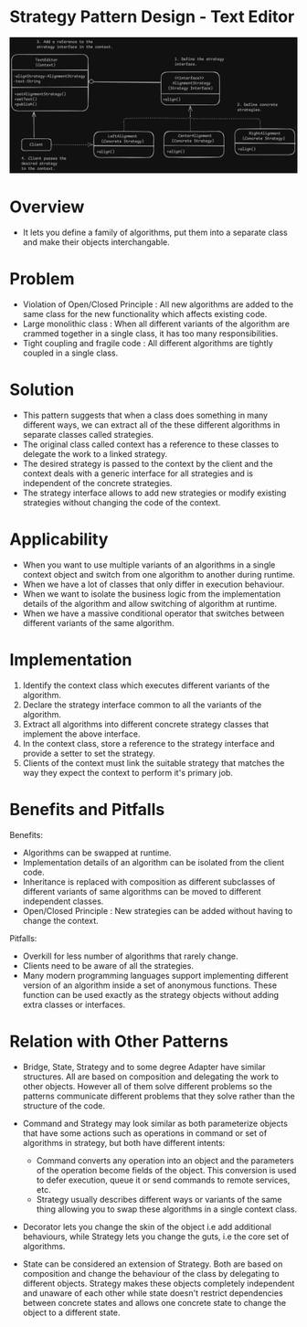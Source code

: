# Strategy Pattern Design - Text Editor
![Strategy Pattern](Strategy.png)

# Overview
- It lets you define a family of algorithms, put them into a separate class and make their objects interchangable.

# Problem
- Violation of Open/Closed Principle : All new algorithms are added to the same class for the new functionality which affects existing code.
- Large monolithic class : When all different variants of the algorithm are crammed together in a single class, it has too many responsibilities.
- Tight coupling and fragile code : All different algorithms are tightly coupled in a single class.

# Solution
- This pattern suggests that when a class does something in many different ways, we can extract all of the these different algorithms in separate classes called strategies.
- The original class called context has a reference to these classes to delegate the work to a linked strategy.
- The desired strategy is passed to the context by the client and the context deals with a generic interface for all strategies and is independent of the concrete strategies.
- The strategy interface allows to add new strategies or modify existing strategies without changing the code of the context.

# Applicability
- When you want to use multiple variants of an algorithms in a single context object and switch from one algorithm to another during runtime.
- When we have a lot of classes that only differ in execution behaviour.
- When we want to isolate the business logic from the implementation details of the algorithm and allow switching of algorithm at runtime.
- When we have a massive conditional operator that switches between different variants of the same algorithm.

# Implementation
1. Identify the context class which executes different variants of the algorithm.
2. Declare the strategy interface common to all the variants of the algorithm.
3. Extract all algorithms into different concrete strategy classes that implement the above interface.
4. In the context class, store a reference to the strategy interface and provide a setter to set the strategy.
5. Clients of the context must link the suitable strategy that matches the way they expect the context to perform it's primary job.

# Benefits and Pitfalls
Benefits:
- Algorithms can be swapped at runtime.
- Implementation details of an algorithm can be isolated from the client code.
- Inheritance is replaced with composition as different subclasses of different variants of same algorithms can be moved to different independent classes.
- Open/Closed Principle : New strategies can be added without having to change the context.

Pitfalls:
- Overkill for less number of algorithms that rarely change.
- Clients need to be aware of all the strategies.
- Many modern programming languages support implementing different version of an algorithm inside a set of anonymous functions. These function can be used exactly as the strategy objects without adding extra classes or interfaces.

# Relation with Other Patterns
- Bridge, State, Strategy and to some degree Adapter have similar structures. All are based on composition and delegating the work to other objects. However all of them solve different problems so the patterns communicate different problems that they solve rather than the structure of the code.
- Command and Strategy may look similar as both parameterize objects that have some actions such as operations in command or set of algorithms in strategy, but both have different intents:
    - Command converts any operation into an object and the parameters of the operation become fields of the object. This conversion is used to defer execution, queue it or send commands to remote services, etc.
    - Strategy usually describes different ways or variants of the same thing allowing you to swap these algorithms in a single context class.

- Decorator lets you change the skin of the object i.e add additional behaviours, while Strategy lets you change the guts, i.e the core set of algorithms.
- State can be considered an extension of Strategy. Both are based on composition and change the behaviour of the class by delegating to different objects. Strategy makes these objects completely independent and unaware of each other while state doesn't restrict dependencies between concrete states and allows one concrete state to change the object to a different state. 
